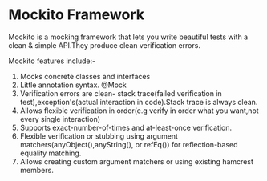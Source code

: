 # Mockito Framework

Mockito is a mocking framework that lets you write beautiful tests with a clean & simple API.They produce clean verification errors.

Mockito features include:-

1. Mocks concrete classes and interfaces
2. Little annotation syntax. @Mock
3. Verification errors are clean- stack trace(failed verification in test),exception's(actual interaction in code).Stack trace is always clean.
4. Allows flexible verification in order(e.g verify in order what you want,not every single interaction)
5. Supports exact-number-of-times and at-least-once verification.
6. Flexible verification or stubbing using argument matchers(anyObject(),anyString(), or refEq()) for reflection-based equality matching.
7. Allows creating custom argument matchers or using existing hamcrest members.
